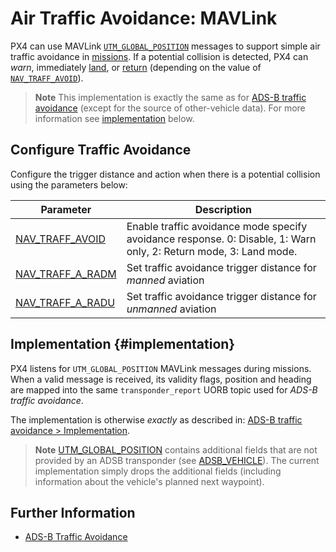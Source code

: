# Air Traffic Avoidance: MAVLink

PX4 can use MAVLink [`UTM_GLOBAL_POSITION`](https://mavlink.io/en/messages/common.html#UTM_GLOBAL_POSITION) messages to support simple air traffic avoidance in [missions](../flight_modes/mission.md).
If a potential collision is detected, PX4 can *warn*, immediately [land](../flight_modes/land.md), or [return](../flight_modes/return.md) (depending on the value of [`NAV_TRAFF_AVOID`](#NAV_TRAFF_AVOID)).

> **Note** This implementation is exactly the same as for [ADS-B traffic avoidance](../advanced_features/traffic_avoidance_adsb.md) (except for the source of other-vehicle data). 
  For more information see [implementation](#implementation) below.


## Configure Traffic Avoidance

Configure the trigger distance and action when there is a potential collision using the parameters below:

Parameter | Description
--- | ---
<span id="NAV_TRAFF_AVOID"></span>[NAV_TRAFF_AVOID](../advanced_config/parameter_reference.md#NAV_TRAFF_AVOID) | Enable traffic avoidance mode specify avoidance response. 0: Disable, 1: Warn only, 2: Return mode, 3: Land mode.
<span id="NAV_TRAFF_A_RADM"></span>[NAV_TRAFF_A_RADM](../advanced_config/parameter_reference.md#NAV_TRAFF_A_RADM) | Set traffic avoidance trigger distance for *manned* aviation
<span id="NAV_TRAFF_A_RADU"></span>[NAV_TRAFF_A_RADU](../advanced_config/parameter_reference.md#NAV_TRAFF_A_RADU) | Set traffic avoidance trigger distance for *unmanned* aviation


## Implementation {#implementation}

PX4 listens for `UTM_GLOBAL_POSITION` MAVLink messages during missions.
When a valid message is received, its validity flags, position and heading are mapped into the same `transponder_report` UORB topic used for *ADS-B traffic avoidance*.

The implementation is otherwise *exactly* as described in: [ADS-B traffic avoidance > Implementation](../advanced_features/traffic_avoidance_adsb.md#implementation).

> **Note** [UTM_GLOBAL_POSITION](https://mavlink.io/en/messages/common.html#UTM_GLOBAL_POSITION) contains additional fields that are not provided by an ADSB transponder (see [ADSB_VEHICLE](https://mavlink.io/en/messages/common.html#ADSB_VEHICLE)).
  The current implementation simply drops the additional fields (including information about the vehicle's planned next waypoint).

## Further Information

* [ADS-B Traffic Avoidance](../advanced_features/traffic_avoidance_adsb.md)
